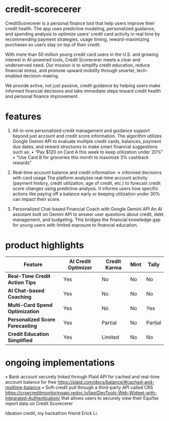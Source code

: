 # credit-scorecerer
CreditScorecerer is a personal finance tool that help users improve their credit health. The app uses predictive modeling, personalized guidance, and spending analysis to optimize users’ credit card activity in real time by recommending payment strategies, usage timing, reward-maximizing purchases so users stay on top of their credit.

With more than 50 million young credit card users in the U.S. and growing interest in AI-powered tools, Credit Scorecerer meets a clear and underserved need. Our mission is to simplify credit education, reduce financial stress, and promote upward mobility through smarter, tech-enabled decision-making.

We provide active, not just passive, credit guidance by helping users make informed financial decisions and take immediate steps toward credit health and personal finance improvement.


# features
1. All-in-one personalized credit management and guidance support beyond just account and credit score information.
The algorithm utilizes Google Gemini API to evaluate multiple credit cards, balances, payment due dates, and reward structures to make smart financial suggestions such as:
	•	“Pay $120 on Card A this week to keep utilization under 20%”
	•	“Use Card B for groceries this month to maximize 3% cashback rewards”

2. Real-time account balance and credit information -> informed decisions with card usage
The platform analyzes real-time account activity (payment history, credit utilization, age of credit, etc.) to forecast credit score changes using predictive analysis. It informs users how specific actions like paying off a balance early or keeping utilization under 30% can impact their score.

3. Personalized Chat-based Financial Coach with Google Gemini API
An AI assistant built on Gemini API to answer user questions about credit, debt management, and budgeting. This bridges the financial knowledge gap for young users with limited exposure to financial education.


# product highlights
| Feature | AI Credit Optimizer | Credit Karma | Mint | Tally |
|----------|--------------------|---------------|-------|--------|
| **Real-Time Credit Action Tips** | Yes | No | No | No |
| **AI Chat-based Coaching** | Yes | No | No | No |
| **Multi-Card Spend Optimization** | Yes | No | No | Yes |
| **Personalized Score Forecasting** | Yes | Partial | No | Partial |
| **Credit Education Simplified** | Yes | Limited | No | No |


# ongoing implementations
  • Bank account securely linked through Plaid API for cached and real-time account balance for free https://plaid.com/docs/balance/#cached-and-realtime-balance
  • Soft-credit pull through a third-party API called CRS https://crsecreditmonitoringapi.redoc.ly/tag/DevTools-Web-Widget-with-Integrated-Authentication/ that allows users to securely view their Equifax report data on Credit Scorecerer 


Ideation credit, my hackathon friend Erick Li.


